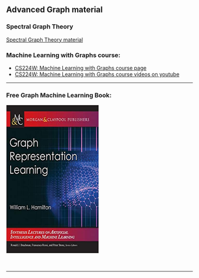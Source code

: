     
## Advanced Graph material


### Spectral Graph Theory

[Spectral Graph Theory material](https://ocw.mit.edu/courses/18-409-topics-in-theoretical-computer-science-an-algorithmists-toolkit-fall-2009/pages/lecture-notes/)

    
### Machine Learning with Graphs course:
    
- [CS224W: Machine Learning with Graphs course page](http://web.stanford.edu/class/cs224w/)
- [CS224W: Machine Learning with Graphs course videos on youtube](https://www.youtube.com/playlist?list=PLoROMvodv4rPLKxIpqhjhPgdQy7imNkDn)

    
---
    
    
### Free Graph Machine Learning Book:

<a href="https://www.cs.mcgill.ca/~wlh/grl_book/files/GRL_Book.pdf"><img src="pics/GRLBOOK.jpg" alt="Graph Representation Learning" width="250" height="400"></a>

<br>
    
---